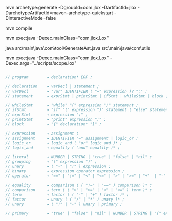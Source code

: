 mvn archetype:generate -DgroupId=com.jlox -DartifactId=jlox -DarchetypeArtifactId=maven-archetype-quickstart -DinteractiveMode=false

mvn compile

mvn exec:java -Dexec.mainClass="com.jlox.Lox"

java src\main\java\com\tool\GenerateAst.java src\main\java\com\utils

mvn exec:java -Dexec.mainClass="com.jlox.Lox" -Dexec.args="../scripts/scope.lox"

```cpp

// program        → declaration* EOF ;

// declaration    → varDecl | statement ;
// varDecl        → "var" IDENTIFIER ( "=" expression )? ";" ;
// statement      → exprStmt | printStmt | ifStmt | whileStmt | block ;

// whileStmt      → "while" "(" expression ")" statement ;
// ifStmt         → "if" "(" expression ")" statement ( "else" statement )? ;
// exprStmt       → expression ";" ;
// printStmt      → "print" expression ";" ;
// block          → "{" declaration* "}" ;

// expression     → assignment ;
// assignment     → IDENTIFIER "=" assignment | logic_or ;
// logic_or       → logic_and ( "or" logic_and )* ;
// logic_and      → equality ( "and" equality )* ;

// literal        → NUMBER | STRING | "true" | "false" | "nil" ;
// grouping       → "(" expression ")" ;
// unary          → ( "-" | "!" ) expression ;
// binary         → expression operator expression ;
// operator       → "==" | "!=" | "<" | "<=" | ">" | ">=" | "+"  | "-"  | "*" | "/" ;

// equality       → comparison ( ( "!=" | "==" ) comparison )* ;
// comparison     → term ( ( ">" | ">=" | "<" | "<=" ) term )* ;
// term           → factor ( ( "-" | "+" ) factor )* ;
// factor         → unary ( ( "/" | "*" ) unary )* ;
// unary          → ( "!" | "-" ) unary | primary ;

// primary        → "true" | "false" | "nil" | NUMBER | STRING | "(" expression ")" | IDENTIFIER ;

```